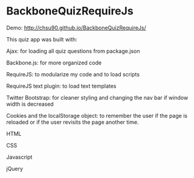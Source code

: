 BackboneQuizRequireJs
=====================

Demo: http://chsu90.github.io/BackboneQuizRequireJs/

This quiz app was built with:

Ajax: for loading all quiz questions from package.json

Backbone.js: for more organized code

RequireJS: to modularize my code and to load scripts

RequireJS text plugin: to load text templates

Twitter Bootstrap: for cleaner styling and changing the nav bar if window width is decreased

Cookies and the localStorage object: to remember the user if the page is reloaded or if the user revisits the page another time.

HTML

CSS

Javascript

jQuery

